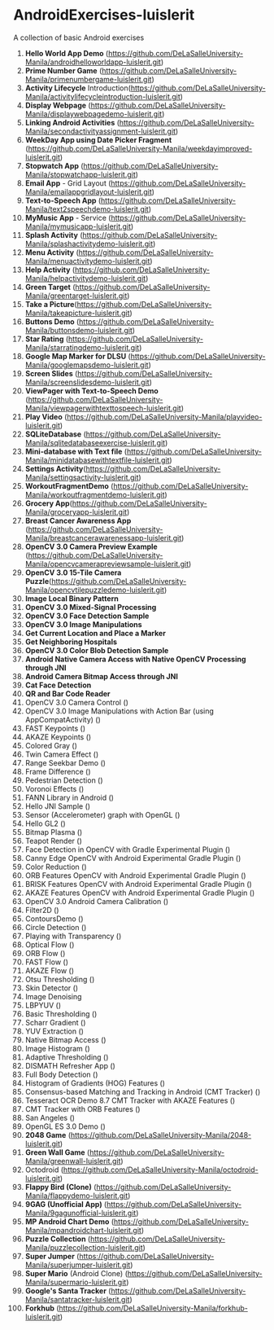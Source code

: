 # AndroidExercises-luislerit

A collection of basic Android exercises

1. **Hello World App Demo** (https://github.com/DeLaSalleUniversity-Manila/androidhelloworldapp-luislerit.git)
2. **Prime Number Game** (https://github.com/DeLaSalleUniversity-Manila/primenumbergame-luislerit.git)
3. **Activity Lifecycle** Introduction(https://github.com/DeLaSalleUniversity-Manila/activitylifecycleintroduction-luislerit.git)
4. **Display Webpage** (https://github.com/DeLaSalleUniversity-Manila/displaywebpagedemo-luislerit.git)
5. **Linking Android Activities** (https://github.com/DeLaSalleUniversity-Manila/secondactivityassignment-luislerit.git)
6. **WeekDay App using Date Picker Fragment** (https://github.com/DeLaSalleUniversity-Manila/weekdayimproved-luislerit.git)
7. **Stopwatch App** (https://github.com/DeLaSalleUniversity-Manila/stopwatchapp-luislerit.git)
8. **Email App** - Grid Layout (https://github.com/DeLaSalleUniversity-Manila/emailappgridlayout-luislerit.git)
9. **Text-to-Speech App** (https://github.com/DeLaSalleUniversity-Manila/text2speechdemo-luislerit.git)
10. **MyMusic App** - Service (https://github.com/DeLaSalleUniversity-Manila/mymusicapp-luislerit.git)
11. **Splash Activity** (https://github.com/DeLaSalleUniversity-Manila/splashactivitydemo-luislerit.git)
12. **Menu Activity** (https://github.com/DeLaSalleUniversity-Manila/menuactivitydemo-luislerit.git)
13. **Help Activity** (https://github.com/DeLaSalleUniversity-Manila/helpactivitydemo-luislerit.git)
14. **Green Target** (https://github.com/DeLaSalleUniversity-Manila/greentarget-luislerit.git)
15. **Take a Picture**(https://github.com/DeLaSalleUniversity-Manila/takeapicture-luislerit.git)
16. **Buttons Demo** (https://github.com/DeLaSalleUniversity-Manila/buttonsdemo-luislerit.git)
17. **Star Rating** (https://github.com/DeLaSalleUniversity-Manila/starratingdemo-luislerit.git)
18. **Google Map Marker for DLSU** (https://github.com/DeLaSalleUniversity-Manila/googlemapsdemo-luislerit.git)
19. **Screen Slides** (https://github.com/DeLaSalleUniversity-Manila/screenslidesdemo-luislerit.git)
20. **ViewPager with Text-to-Speech Demo** (https://github.com/DeLaSalleUniversity-Manila/viewpagerwithtexttospeech-luislerit.git)
21. **Play Video** (https://github.com/DeLaSalleUniversity-Manila/playvideo-luislerit.git)
22. **SQLiteDatabase** (https://github.com/DeLaSalleUniversity-Manila/sqlitedatabaseexercise-luislerit.git)
23. **Mini-database with Text file** (https://github.com/DeLaSalleUniversity-Manila/minidatabasewithtextfile-luislerit.git)
24. **Settings Activity**(https://github.com/DeLaSalleUniversity-Manila/settingsactivity-luislerit.git)
25. **WorkoutFragmentDemo** (https://github.com/DeLaSalleUniversity-Manila/workoutfragmentdemo-luislerit.git)
26. **Grocery App**(https://github.com/DeLaSalleUniversity-Manila/groceryapp-luislerit.git)
27. **Breast Cancer Awareness App** (https://github.com/DeLaSalleUniversity-Manila/breastcancerawarenessapp-luislerit.git)
28. **OpenCV 3.0 Camera Preview Example** (https://github.com/DeLaSalleUniversity-Manila/opencvcamerapreviewsample-luislerit.git)
29. **OpenCV 3.0 15-Tile Camera Puzzle**(https://github.com/DeLaSalleUniversity-Manila/opencvtilepuzzledemo-luislerit.git)
30. **Image Local Binary Pattern**
31. **OpenCV 3.0 Mixed-Signal Processing**
32. **OpenCV 3.0 Face Detection Sample**
33. **OpenCV 3.0 Image Manipulations**
34. **Get Current Location and Place a Marker**
35. **Get Neighboring Hospitals**
36. **OpenCV 3.0 Color Blob Detection Sample**
37. **Android Native Camera Access with Native OpenCV Processing through JNI**
38. **Android Camera Bitmap Access through JNI**
39. **Cat Face Detection**
40. **QR and Bar Code Reader**
41. OpenCV 3.0 Camera Control ()
42. OpenCV 3.0 Image Manipulations with Action Bar (using AppCompatActivity) ()
43. FAST Keypoints ()
44. AKAZE Keypoints ()
45. Colored Gray ()
46. Twin Camera Effect ()
47. Range Seekbar Demo ()
48. Frame Difference ()
49. Pedestrian Detection ()
50. Voronoi Effects ()
51. FANN Library in Android ()
52. Hello JNI Sample ()
53. Sensor (Accelerometer) graph with OpenGL ()
54. Hello GL2 ()
55. Bitmap Plasma ()
56. Teapot Render ()
57. Face Detection in OpenCV with Gradle Experimental Plugin ()
58. Canny Edge OpenCV with Android Experimental Gradle Plugin ()
59. Color Reduction ()
60. ORB Features OpenCV with Android Experimental Gradle Plugin ()
61. BRISK Features OpenCV with Android Experimental Gradle Plugin ()
62. AKAZE Features OpenCV with Android Experimental Gradle Plugin ()
63. OpenCV 3.0 Android Camera Calibration ()
64. Filter2D ()
65. ContoursDemo ()
66. Circle Detection ()
67. Playing with Transparency ()
68. Optical Flow ()
69. ORB Flow ()
70. FAST Flow ()
71. AKAZE Flow ()
72. Otsu Thresholding ()
73. Skin Detector ()
74. Image Denoising 
75. LBPYUV ()
76. Basic Thresholding ()
77. Scharr Gradient ()
78. YUV Extraction ()
79. Native Bitmap Access ()
80. Image Histogram ()
81. Adaptive Thresholding ()
82. DISMATH Refresher App ()
83. Full Body Detection ()
84. Histogram of Gradients (HOG) Features ()
85. Consensus-based Matching and Tracking in Android (CMT Tracker) ()
86. Tesseract OCR Demo 
8.7 CMT Tracker with AKAZE Features ()
88. CMT Tracker with ORB Features ()
89. San Angeles ()
90. OpenGL ES 3.0 Demo ()
91. **2048 Game** (https://github.com/DeLaSalleUniversity-Manila/2048-luislerit.git)
92. **Green Wall Game** (https://github.com/DeLaSalleUniversity-Manila/greenwall-luislerit.git)
93. Octodroid (https://github.com/DeLaSalleUniversity-Manila/octodroid-luislerit.git)
94. **Flappy Bird (Clone)** (https://github.com/DeLaSalleUniversity-Manila/flappydemo-luislerit.git)
95. **9GAG (Unofficial App)** (https://github.com/DeLaSalleUniversity-Manila/9gagunofficial-luislerit.git)
96. **MP Android Chart Demo** (https://github.com/DeLaSalleUniversity-Manila/mpandroidchart-luislerit.git)
97. **Puzzle Collection** (https://github.com/DeLaSalleUniversity-Manila/puzzlecollection-luislerit.git)
98. **Super Jumper** (https://github.com/DeLaSalleUniversity-Manila/superjumper-luislerit.git)
99. **Super Mario** (Android Clone) (https://github.com/DeLaSalleUniversity-Manila/supermario-luislerit.git)
100. **Google's Santa Tracker** (https://github.com/DeLaSalleUniversity-Manila/santatracker-luislerit.git)
101. **Forkhub** (https://github.com/DeLaSalleUniversity-Manila/forkhub-luislerit.git)




